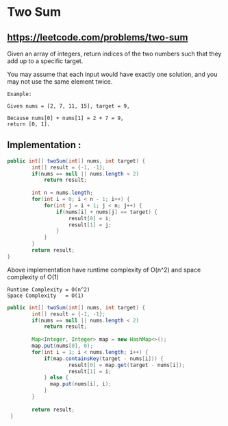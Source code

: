 # Two Sum
## https://leetcode.com/problems/two-sum

Given an array of integers, return indices of the two numbers such that they add up to a specific target.

You may assume that each input would have exactly one solution, and you may not use the same element twice.

```
Example:

Given nums = [2, 7, 11, 15], target = 9,

Because nums[0] + nums[1] = 2 + 7 = 9,
return [0, 1].
```

## Implementation :

```java
public int[] twoSum(int[] nums, int target) {
        int[] result = {-1, -1};
        if(nums == null || nums.length < 2)
        	return result;
        
        int n = nums.length;
        for(int i = 0; i < n - 1; i++) {
        	for(int j = i + 1; j < n; j++) {
        		if(nums[i] + nums[j] == target) {
        			result[0] = i;
        			result[1] = j;
        		}
        	}
        }
        return result;
}
```
Above implementation have runtime complexity of O(n^2) and space complexity of O(1)

```
Runtime Complexity = O(n^2)
Space Complexity   = O(1)
```


```java
public int[] twoSum(int[] nums, int target) {
        int[] result = {-1, -1};
        if(nums == null || nums.length < 2)
        	return result;
        
        Map<Integer, Integer> map = new HashMap<>();
        map.put(nums[0], 0);
        for(int i = 1; i < nums.length; i++) {
        	if(map.containsKey(target - nums[i])) {
        			result[0] = map.get(target - nums[i]);
        			result[1] = i;
        	} else {
        	  map.put(nums[i], i);
        	}
        }
        
        return result;
 }
```
